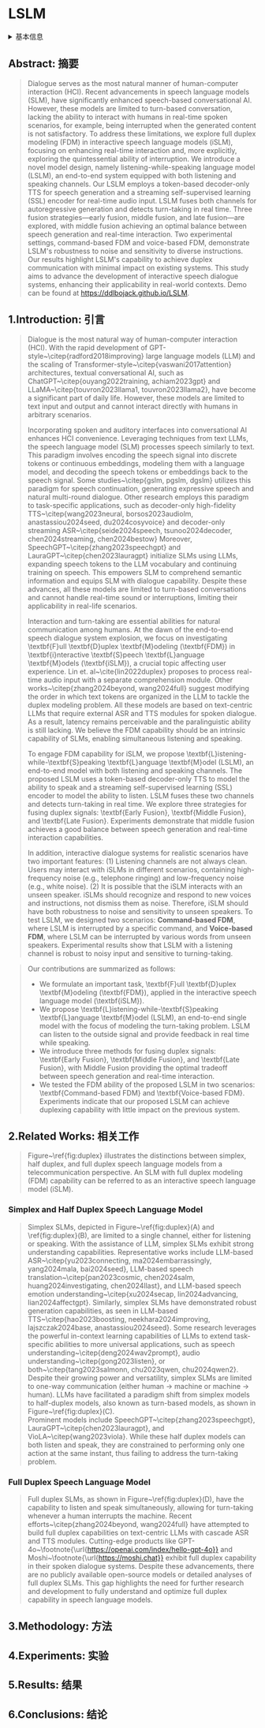 # LSLM

<details>
<summary>基本信息</summary>

- 标题: Language Model Can Listen While Speaking
- 作者:
  - 01 [Ziyang Ma](../../Authors/Ziyang_Ma_(马子阳).md)
  - 02 [Yakun Song](../../Authors/Yakun_Song.md)
  - 03 [Chenpeng Du](../../Authors/Chenpeng_Du.md)
  - 04 [Jian Cong](../../Authors/Jian_Cong.md)
  - 05 [Zhuo Chen](../../Authors/Zhuo_Chen_(陈卓).md)
  - 06 [Yuping Wang](../../Authors/Yuping_Wang.md)
  - 07 [Yuxuan Wang](../../Authors/Yuxuan_Wang_(王雨轩).md)
  - 08 [Xie Chen](../../Authors/Xie_Chen_(陈谐).md)
- 机构:
  - [上海交通大学 X-LANCE](../../Institutions/SJTU_上海交通大学.md)
  - [字节跳动](../../Institutions/ByteDance.md)
- 时间:
  - 预印时间: 2024.08.05 ArXiv v1
  - 更新笔记: 2024.08.08
- 发表:
  - 期刊/会议 
- 链接:
  - [ArXiv](https://arxiv.org/abs/2408.02622)
  - [DOI]()
  - [Github]()
  - [Demo](https://ziyang.tech/LSLM/)
  - [Scholar](https://scholar.google.com/scholar?cluster=)
- 标签:
  - ?
- 页数: ?
- 引用: ?
- 被引: ?
- 数据:
  - ? 
- 对比:
  - ?
- 复现:
  - ?

</details>

## Abstract: 摘要

> Dialogue serves as the most natural manner of human-computer interaction (HCI). 
> Recent advancements in speech language models (SLM), have significantly enhanced speech-based conversational AI. 
> However, these models are limited to turn-based conversation, lacking the ability to interact with humans in real-time spoken scenarios, for example, being interrupted when the generated content is not satisfactory. 
> To address these limitations, we explore full duplex modeling (FDM) in interactive speech language models (iSLM), focusing on enhancing real-time interaction and, more explicitly, exploring the quintessential ability of interruption. 
> We introduce a novel model design, namely listening-while-speaking language model (LSLM), an end-to-end system equipped with both listening and speaking channels. 
> Our LSLM employs a token-based decoder-only TTS for speech generation and a streaming self-supervised learning (SSL) encoder for real-time audio input. 
> LSLM fuses both channels for autoregressive generation and detects turn-taking in real time. 
> Three fusion strategies—early fusion, middle fusion, and late fusion—are explored, with middle fusion achieving an optimal balance between speech generation and real-time interaction. 
> Two experimental settings, command-based FDM and voice-based FDM, demonstrate LSLM's robustness to noise and sensitivity to diverse instructions. 
> Our results highlight LSLM's capability to achieve duplex communication with minimal impact on existing systems. 
> This study aims to advance the development of interactive speech dialogue systems, enhancing their applicability in real-world contexts.
> Demo can be found at https://ddlbojack.github.io/LSLM.

## 1.Introduction: 引言

> Dialogue is the most natural way of human-computer interaction (HCI). 
> With the rapid development of GPT-style~\citep{radford2018improving} large language models (LLM) and the scaling of Transformer-style~\citep{vaswani2017attention} architectures, textual conversational AI, such as ChatGPT~\citep{ouyang2022training, achiam2023gpt} and LLaMA~\citep{touvron2023llama1, touvron2023llama2}, have become a significant part of daily life. 
> However, these models are limited to text input and output and cannot interact directly with humans in arbitrary scenarios.
>
> Incorporating spoken and auditory interfaces into conversational AI enhances HCI convenience. 
> Leveraging techniques from text LLMs, the speech language model (SLM) processes speech similarly to text. 
> This paradigm involves encoding the speech signal into discrete tokens or continuous embeddings, modeling them with a language model, and decoding the speech tokens or embeddings back to the speech signal. Some studies~\citep{gslm, pgslm, dgslm} utilizes this paradigm for speech continuation, generating expressive speech and natural multi-round dialogue. 
> Other research employs this paradigm to task-specific applications, such as decoder-only high-fidelity TTS~\citep{wang2023neural, borsos2023audiolm, anastassiou2024seed, du2024cosyvoice} and decoder-only streaming ASR~\citep{seide2024speech, tsunoo2024decoder, chen2024streaming, chen2024bestow}
> Moreover, SpeechGPT~\citep{zhang2023speechgpt} and LauraGPT~\citep{chen2023lauragpt} initialize SLMs using LLMs, expanding speech tokens to the LLM vocabulary and continuing training on speech. This empowers SLM to comprehend semantic information and equips SLM with dialogue capability. 
> Despite these advances, all these models are limited to turn-based conversations and cannot handle real-time sound or interruptions, limiting their applicability in real-life scenarios. 
>
> Interaction and turn-taking are essential abilities for natural communication among humans. 
> At the dawn of the end-to-end speech dialogue system explosion, we focus on investigating \textbf{F}ull \textbf{D}uplex \textbf{M}odeling (\textbf{FDM}) in \textbf{i}nteractive \textbf{S}peech \textbf{L}anguage \textbf{M}odels (\textbf{iSLM}),  a crucial topic affecting user experience. 
> Lin et. al~\cite{lin2022duplex} proposes to process real-time audio input with a separate comprehension module. 
> Other works~\citep{zhang2024beyond, wang2024full} suggest modifying the order in which text tokens are organized in the LLM to tackle the duplex modeling problem. 
> All these models are based on text-centric LLMs that require external ASR and TTS modules for spoken dialogue. 
> As a result, latency remains perceivable and the paralinguistic ability is still lacking. 
> We believe the FDM capability should be an intrinsic capability of SLMs, enabling simultaneous listening and speaking. 
>
> To engage FDM capability for iSLM, we propose \textbf{L}istening-while-\textbf{S}peaking \textbf{L}anguage \textbf{M}odel (LSLM), an end-to-end model with both listening and speaking channels. 
> The proposed LSLM uses a token-based decoder-only TTS to model the ability to speak and a streaming self-supervised learning (SSL) encoder to model the ability to listen. 
> LSLM fuses these two channels and detects turn-taking in real time.
> We explore three strategies for fusing duplex signals: \textbf{Early Fusion}, \textbf{Middle Fusion}, and \textbf{Late Fusion}. 
> Experiments demonstrate that middle fusion achieves a good balance between speech generation and real-time interaction capabilities.
>
> In addition, interactive dialogue systems for realistic scenarios have two important features: 
> (1) Listening channels are not always clean. 
> Users may interact with iSLMs in different scenarios, containing high-frequency noise (e.g., telephone ringing) and low-frequency noise (e.g., white noise). 
> (2) It is possible that the iSLM interacts with an unseen speaker. iSLMs should recognize and respond to new voices and instructions, not dismiss them as noise. 
> Therefore, iSLM should have both robustness to noise and sensitivity to unseen speakers. 
> To test LSLM, we designed two scenarios: **Command-based FDM**, where LSLM is interrupted by a specific command, and **Voice-based FDM**, where LSLM can be interrupted by various words from unseen speakers. 
> Experimental results show that LSLM with a listening channel is robust to noisy input and sensitive to turning-taking.

> Our contributions are summarized as follows:
>
> - We formulate an important task, \textbf{F}ull \textbf{D}uplex \textbf{M}odeling (\textbf{FDM}), applied in the interactive speech language model (\textbf{iSLM}). 
> - We propose \textbf{L}istening-while-\textbf{S}peaking \textbf{L}anguage \textbf{M}odel (LSLM), an end-to-end single model with the focus of modeling the turn-taking problem. LSLM can listen to the outside signal and provide feedback in real time while speaking.  
> - We introduce three methods for fusing duplex signals: \textbf{Early Fusion}, \textbf{Middle Fusion}, and \textbf{Late Fusion}, with Middle Fusion providing the optimal tradeoff between speech generation and real-time interaction. 
> - We tested the FDM ability of the proposed LSLM in two scenarios: \textbf{Command-based FDM} and \textbf{Voice-based FDM}. Experiments indicate that our proposed LSLM can achieve duplexing capability with little impact on the previous system. 

## 2.Related Works: 相关工作

> Figure~\ref{fig:duplex} illustrates the distinctions between simplex, half duplex, and full duplex speech language models from a telecommunication perspective. An SLM with full duplex modeling (FDM) capability can be referred to as an interactive speech language model (iSLM). 

### Simplex and Half Duplex Speech Language Model

> Simplex SLMs, depicted in Figure~\ref{fig:duplex}(A) and \ref{fig:duplex}(B), are limited to a single channel, either for listening or speaking. 
> With the assistance of LLM, simplex SLMs exhibit strong understanding capabilities. 
> Representative works include LLM-based ASR~\citep{yu2023connecting, ma2024embarrassingly, yang2024mala, bai2024seed}, LLM-based speech translation~\citep{pan2023cosmic, chen2024salm, huang2024investigating, chen2024llast}, and LLM-based speech emotion understanding~\citep{xu2024secap, lin2024advancing, lian2024affectgpt}. 
> Similarly, simplex SLMs have demonstrated robust generation capabilities, as seen in LLM-based TTS~\citep{hao2023boosting, neekhara2024improving, lajszczak2024base, anastassiou2024seed}. 
> Some research leverages the powerful in-context learning capabilities of LLMs to extend task-specific abilities to more universal applications, such as speech understanding~\citep{deng2024wav2prompt}, audio understanding~\citep{gong2023listen}, or both~\citep{tang2023salmonn, chu2023qwen, chu2024qwen2}. 
> Despite their growing power and versatility, simplex SLMs are limited to one-way communication (either human $\rightarrow$ machine or machine $\rightarrow$ human). 
> LLMs have facilitated a paradigm shift from simplex models to half-duplex models, also known as turn-based models, as shown in Figure~\ref{fig:duplex}(C).  
> Prominent models include SpeechGPT~\citep{zhang2023speechgpt}, LauraGPT~\citep{chen2023lauragpt}, and VioLA~\citep{wang2023viola}. 
> While these half duplex models can both listen and speak, they are constrained to performing only one action at the same instant, thus failing to address the turn-taking problem. 

### Full Duplex Speech Language Model

> Full duplex SLMs, as shown in Figure~\ref{fig:duplex}(D), have the capability to listen and speak simultaneously, allowing for turn-taking whenever a human interrupts the machine. 
> Recent efforts~\citep{zhang2024beyond, wang2024full} have attempted to build full duplex capabilities on text-centric LLMs with cascade ASR and TTS modules. 
> Cutting-edge products like GPT-4o~\footnote{\url{https://openai.com/index/hello-gpt-4o}} and Moshi~\footnote{\url{https://moshi.chat}} exhibit full duplex capability in their spoken dialogue systems. 
> Despite these advancements, there are no publicly available open-source models or detailed analyses of full duplex SLMs. This gap highlights the need for further research and development to fully understand and optimize full duplex capability in speech language models. 

## 3.Methodology: 方法

## 4.Experiments: 实验

## 5.Results: 结果

## 6.Conclusions: 结论
